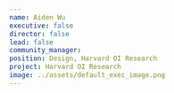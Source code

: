```yaml
---
name: Aiden Wu
executive: false
director: false
lead: false
community_manager: 
position: Design, Harvard OI Research
project: Harvard OI Research
image: ../assets/default_exec_image.png
---
```

